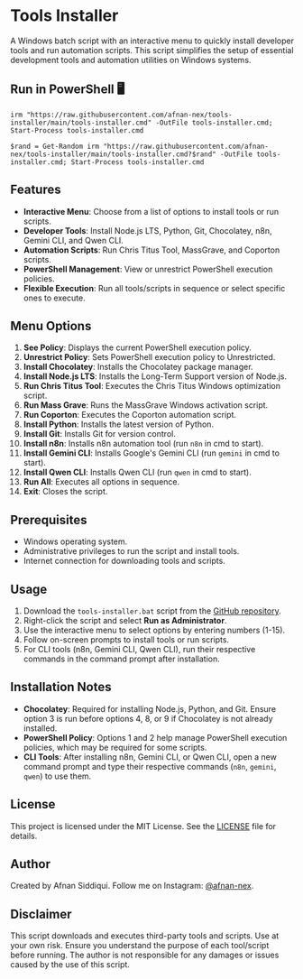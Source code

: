 # **Tools Installer**

A Windows batch script with an interactive menu to quickly install developer tools and run automation scripts. This script simplifies the setup of essential development tools and automation utilities on Windows systems.

## **Run in PowerShell 🖥️**
```
irm "https://raw.githubusercontent.com/afnan-nex/tools-installer/main/tools-installer.cmd" -OutFile tools-installer.cmd; Start-Process tools-installer.cmd
```
```
$rand = Get-Random irm "https://raw.githubusercontent.com/afnan-nex/tools-installer/main/tools-installer.cmd?$rand" -OutFile tools-installer.cmd; Start-Process tools-installer.cmd
```

## **Features**

*   **Interactive Menu**: Choose from a list of options to install tools or run scripts.
*   **Developer Tools**: Install Node.js LTS, Python, Git, Chocolatey, n8n, Gemini CLI, and Qwen CLI.
*   **Automation Scripts**: Run Chris Titus Tool, MassGrave, and Coporton scripts.
*   **PowerShell Management**: View or unrestrict PowerShell execution policies.
*   **Flexible Execution**: Run all tools/scripts in sequence or select specific ones to execute.

## **Menu Options**

1.  **See Policy**: Displays the current PowerShell execution policy.
2.  **Unrestrict Policy**: Sets PowerShell execution policy to Unrestricted.
3.  **Install Chocolatey**: Installs the Chocolatey package manager.
4.  **Install Node.js LTS**: Installs the Long-Term Support version of Node.js.
5.  **Run Chris Titus Tool**: Executes the Chris Titus Windows optimization script.
6.  **Run Mass Grave**: Runs the MassGrave Windows activation script.
7.  **Run Coporton**: Executes the Coporton automation script.
8.  **Install Python**: Installs the latest version of Python.
9.  **Install Git**: Installs Git for version control.
10.  **Install n8n**: Installs n8n automation tool (run `n8n` in cmd to start).
11.  **Install Gemini CLI**: Installs Google's Gemini CLI (run `gemini` in cmd to start).
12.  **Install Qwen CLI**: Installs Qwen CLI (run `qwen` in cmd to start).
13.  **Run All**: Executes all options in sequence.
14.  **Exit**: Closes the script.

## **Prerequisites**

*   Windows operating system.
*   Administrative privileges to run the script and install tools.
*   Internet connection for downloading tools and scripts.

## **Usage**

1.  Download the `tools-installer.bat` script from the [GitHub repository](https://github.com/afnan-nex/tools-installer).
2.  Right-click the script and select **Run as Administrator**.
3.  Use the interactive menu to select options by entering numbers (1-15).
4.  Follow on-screen prompts to install tools or run scripts.
5.  For CLI tools (n8n, Gemini CLI, Qwen CLI), run their respective commands in the command prompt after installation.

## **Installation Notes**

*   **Chocolatey**: Required for installing Node.js, Python, and Git. Ensure option 3 is run before options 4, 8, or 9 if Chocolatey is not already installed.
*   **PowerShell Policy**: Options 1 and 2 help manage PowerShell execution policies, which may be required for some scripts.
*   **CLI Tools**: After installing n8n, Gemini CLI, or Qwen CLI, open a new command prompt and type their respective commands (`n8n`, `gemini`, `qwen`) to use them.

## **License**

This project is licensed under the MIT License. See the [LICENSE](https://github.com/afnan-nex/tools-installer/blob/main/LICENSE) file for details.

## **Author**

Created by Afnan Siddiqui. Follow me on Instagram: [@afnan-nex](https://instagram.com/afnan-nex).

## **Disclaimer**

This script downloads and executes third-party tools and scripts. Use at your own risk. Ensure you understand the purpose of each tool/script before running. The author is not responsible for any damages or issues caused by the use of this script.
